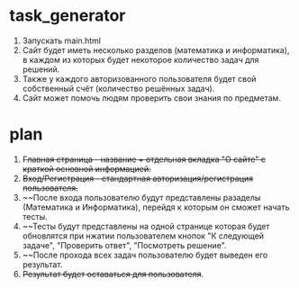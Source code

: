 # task_generator
1) Запускать main.html
2) Сайт будет иметь несколько разделов (математика и информатика), в каждом из которых будет некоторое количество задач для решений.
3) Также у каждого авторизованного пользователя  будет свой собственный счёт (количество решённых задач).
4) Сайт может помочь людям проверить свои знания по предметам.

# plan
1) ~~Главная страница - название + отдельная вкладка "О сайте" с краткой основной информацией.~~
2) ~~Вход/Регистрация - стандартная авторизация/регистрация пользователя.~~
3) ~~После входа пользователю будут представлены разаделы (Математика и Информатика), перейдя к которым он сможет начать тесты.
4) ~~Тесты будут представлены на одной странице которая будет обновлятся при нжатии пользователем кнопок "К следующей задаче", "Проверить ответ", "Посмотреть решение".
5) ~~После прохода всех задач пользователю будет выведен его результат.
6) ~~Результат будет оставаться для пользователя~~.

